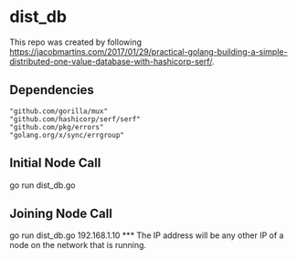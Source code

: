 # dist_db
This repo was created by following https://jacobmartins.com/2017/01/29/practical-golang-building-a-simple-distributed-one-value-database-with-hashicorp-serf/.


## Dependencies
```
"github.com/gorilla/mux"
"github.com/hashicorp/serf/serf"
"github.com/pkg/errors"
"golang.org/x/sync/errgroup"
```

## Initial Node Call
go run dist_db.go 

## Joining Node Call
go run dist_db.go 192.168.1.10
*** The IP address will be any other IP of a node on the network that is running. 